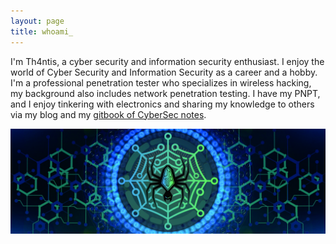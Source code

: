 ```yaml
---
layout: page
title: whoami_
---
```

I'm Th4ntis, a cyber security and information security enthusiast. I enjoy the world of Cyber Security and Information Security as a career and a hobby. I'm a professional penetration tester who specializes in wireless hacking, my background also includes network penetration testing. I have my PNPT, and I enjoy tinkering with electronics and sharing my knowledge to others via my blog and my [gitbook of CyberSec notes](https://cybersec.th4ntis.com).

![Banner](https://github.com/Th4ntis/th4ntis.github.io/raw/main/assets/TWITTER%20BANNER.jpg)
